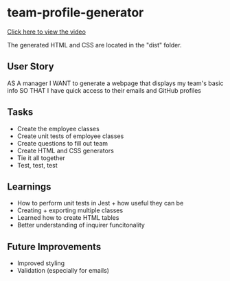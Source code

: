 # team-profile-generator

[Click here to view the video](https://drive.google.com/file/d/1wnbzkCWVeRJ7X4IjvDhmbbpPlBFa7PTQ/view?usp=share_link)

The generated HTML and CSS are located in the "dist" folder.

## User Story
AS A manager
I WANT to generate a webpage that displays my team's basic info
SO THAT I have quick access to their emails and GitHub profiles

## Tasks
- Create the employee classes
- Create unit tests of employee classes
- Create questions to fill out team
- Create HTML and CSS generators
- Tie it all together
- Test, test, test

## Learnings
- How to perform unit tests in Jest + how useful they can be
- Creating + exporting multiple classes
- Learned how to create HTML tables
- Better understanding of inquirer funcitonality

## Future Improvements
- Improved styling
- Validation (especially for emails)
